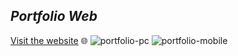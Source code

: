 ## ***Portfolio Web*** 
[Visit the website](https://cawtoz.github.io/) 🌐
![portfolio-pc](https://github.com/user-attachments/assets/d6dfb686-4e7f-4dd1-8ad8-a254b579ffe8)
![portfolio-mobile](https://github.com/user-attachments/assets/69e124c0-0312-4352-b540-42bb9828d009)
